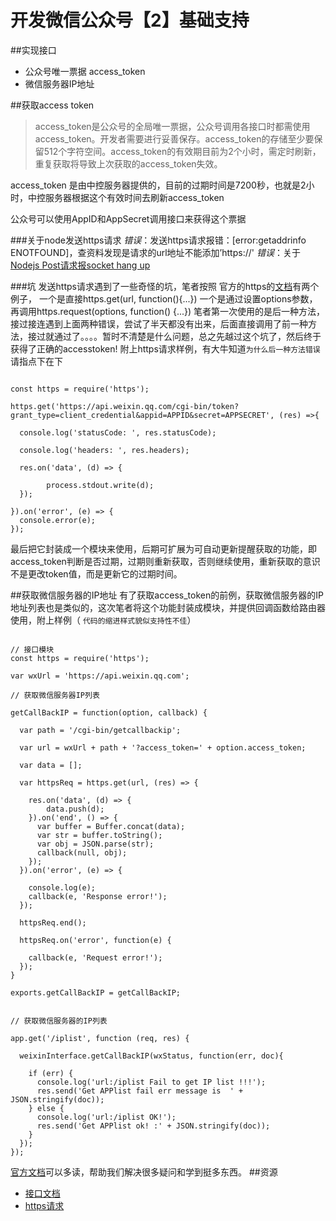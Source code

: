 # 开发微信公众号【2】基础支持
##实现接口
* 公众号唯一票据 access_token
* 微信服务器IP地址

##获取access token
>access_token是公众号的全局唯一票据，公众号调用各接口时都需使用access_token。开发者需要进行妥善保存。access_token的存储至少要保留512个字符空间。access_token的有效期目前为2个小时，需定时刷新，重复获取将导致上次获取的access_token失效。

access_token 是由中控服务器提供的，目前的过期时间是7200秒，也就是2小时，中控服务器根据这个有效时间去刷新access_token

公众号可以使用AppID和AppSecret调用接口来获得这个票据

###关于node发送https请求
*错误*：发送https请求报错：[error:getaddrinfo ENOTFOUND]，查资料发现是请求的url地址不能添加’https://'
*错误*：关于[Nodejs Post请求报socket hang up](http://www.jb51.net/article/55607.htm)

###坑
发送https请求遇到了一些奇怪的坑，笔者按照
官方的https的[文档](https://nodejs.org/api/https.html#https_https_get_options_callback)有两个例子，
一个是直接https.get(url, function(){...})
一个是通过设置options参数，再调用https.request(options, function() {...})
笔者第一次使用的是后一种方法，接过接连遇到上面两种错误，尝试了半天都没有出来，后面直接调用了前一种方法，接过就通过了。。。。暂时不清楚是什么问题，总之先越过这个坑了，然后终于获得了正确的accesstoken!
附上https请求样例，有大牛知道`为什么后一种方法错误`请指点下在下
<pre><code>
const https = require('https');

https.get('https://api.weixin.qq.com/cgi-bin/token?grant_type=client_credential&appid=APPID&secret=APPSECRET', (res) =>{

  console.log('statusCode: ', res.statusCode);

  console.log('headers: ', res.headers);

  res.on('data', (d) => {

        process.stdout.write(d);
  });

}).on('error', (e) => {
  console.error(e);
});
</code></pre>
最后把它封装成一个模块来使用，后期可扩展为可自动更新提醒获取的功能，即access_token判断是否过期，过期则重新获取，否则继续使用，重新获取的意识不是更改token值，而是更新它的过期时间。

##获取微信服务器的IP地址
有了获取access_token的前例，获取微信服务器的IP地址列表也是类似的，这次笔者将这个功能封装成模块，并提供回调函数给路由器使用，附上样例（ `代码的缩进样式貌似支持性不佳`）
<pre><code>
// 接口模块
const https = require('https');

var wxUrl = 'https://api.weixin.qq.com';

// 获取微信服务器IP列表

getCallBackIP = function(option, callback) {

  var path = '/cgi-bin/getcallbackip';

  var url = wxUrl + path + '?access_token=' + option.access_token;

  var data = [];

  var httpsReq = https.get(url, (res) => {

    res.on('data', (d) => {
        data.push(d);
    }).on('end', () => {
      var buffer = Buffer.concat(data);
      var str = buffer.toString();
      var obj = JSON.parse(str);
      callback(null, obj);
    });
  }).on('error', (e) => {

    console.log(e);
    callback(e, 'Response error!');
  });

  httpsReq.end();

  httpsReq.on('error', function(e) {

    callback(e, 'Request error!');
  });
}

exports.getCallBackIP = getCallBackIP;
</code></pre>
<pre><code>
// 获取微信服务器的IP列表

app.get('/iplist', function (req, res) {

  weixinInterface.getCallBackIP(wxStatus, function(err, doc){

    if (err) {
      console.log('url:/iplist Fail to get IP list !!!');
      res.send('Get APPlist fail err message is  ' + JSON.stringify(doc));
    } else {
      console.log('url:/iplist OK!');
      res.send('Get APPlist ok! :' + JSON.stringify(doc));
    }
  });
});
</code></pre>
[官方文档](http://mp.weixin.qq.com/wiki/0/2ad4b6bfd29f30f71d39616c2a0fcedc.html)可以多读，帮助我们解决很多疑问和学到挺多东西。
##资源
* [接口文档](http://mp.weixin.qq.com/wiki/11/0e4b294685f817b95cbed85ba5e82b8f.htmlf)
* [https请求](https://nodejs.org/api/https.html)